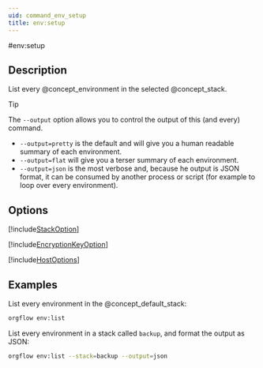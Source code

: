 ```yaml
---
uid: command_env_setup
title: env:setup
---
```


#env:setup

## Description

List every @concept_environment in the selected @concept_stack.

> [!TIP]
> The `--output` option allows you to control the output of this (and every) command. 
> - `--output=pretty` is the default and will give you a human readable summary of each environment.
> - `--output=flat` will give you a terser summary of each environment.
> - `--output=json` is the most verbose and, because he output is JSON format, it can be consumed by another process or script (for example to loop over every environment).

## Options

[!include[StackOption](partials/stack-option.md)]
  
[!include[EncryptionKeyOption](partials/encryption-key-option.md)]

[!include[HostOptions](partials/host-options.md)]

## Examples

List every environment in the @concept_default_stack:

```bash
orgflow env:list
```

List every environment in a stack called `backup`, and format the output as JSON:

```bash
orgflow env:list --stack=backup --output=json
```
